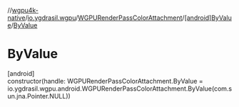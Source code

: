 //[wgpu4k-native](../../../../index.md)/[io.ygdrasil.wgpu](../../index.md)/[WGPURenderPassColorAttachment](../index.md)/[[android]ByValue](index.md)/[ByValue](-by-value.md)

# ByValue

[android]\
constructor(handle: WGPURenderPassColorAttachment.ByValue = io.ygdrasil.wgpu.android.WGPURenderPassColorAttachment.ByValue(com.sun.jna.Pointer.NULL))
